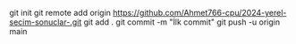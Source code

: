 git init
git remote add origin https://github.com/Ahmet766-cpu/2024-yerel-secim-sonuclar-.git
git add .
git commit -m "İlk commit"
git push -u origin main

